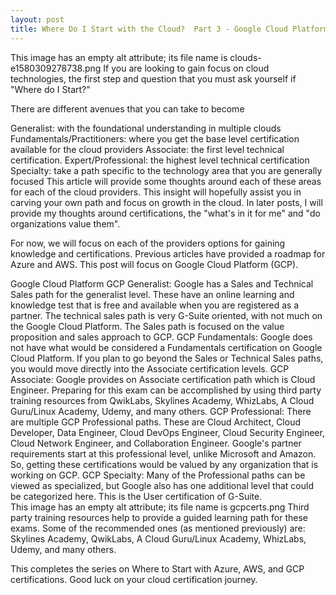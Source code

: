 ```yaml
---
layout: post
title: Where Do I Start with the Cloud?  Part 3 - Google Cloud Platform
---
```


This image has an empty alt attribute; its file name is clouds-e1580309278738.png
If you are looking to gain focus on cloud technologies, the first step and question that you must ask yourself if "Where do I Start?" 

There are different avenues that you can take to become 

Generalist: with the foundational understanding in multiple clouds
Fundamentals/Practitioners: where you get the base level certification available for the cloud providers
Associate: the first level technical certification.
Expert/Professional: the highest level technical certification
Specialty: take a path specific to the technology area that you are generally focused
This article will provide some thoughts around each of these areas for each of the cloud providers.  This insight will hopefully assist you in carving your own path and focus on growth in the cloud.  In later posts, I will provide my thoughts around certifications, the "what's in it for me" and "do organizations value them".

For now, we will focus on each of the providers options for gaining knowledge and certifications.  Previous articles have provided a roadmap for Azure and AWS.  This post will focus on Google Cloud Platform (GCP).

Google Cloud Platform
GCP Generalist:  Google has a Sales and Technical Sales path for the generalist level.  These have an online learning and knowledge test that is free and available when you are registered as a partner.  The technical sales path is very G-Suite oriented, with not much on the Google Cloud Platform.  The Sales path is focused on the value proposition and sales approach to GCP.
GCP Fundamentals: Google does not have what would be considered a Fundamentals certification on Google Cloud Platform.  If you plan to go beyond the Sales or Technical Sales paths, you would move directly into the Associate certification levels.
GCP Associate:  Google provides on Associate certification path which is Cloud Engineer.  Preparing for this exam can be accomplished by using third party training resources from QwikLabs, Skylines Academy, WhizLabs, A Cloud Guru/Linux Academy, Udemy, and many others.
GCP Professional: There are multiple GCP Professional paths.  These are Cloud Architect, Cloud Developer, Data Engineer, Cloud DevOps Engineer, Cloud Security Engineer, Cloud Network Engineer, and Collaboration Engineer.  Google's partner requirements start at this professional level, unlike Microsoft and Amazon.  So, getting these certifications would be valued by any organization that is working on GCP.
GCP Specialty: Many of the Professional paths can be viewed as specialized, but Google also has one additional level that could be categorized here.  This is the User certification of G-Suite.  
This image has an empty alt attribute; its file name is gcpcerts.png
Third party training resources help to provide a guided learning path for these exams.  Some of the recommended ones (as mentioned previously) are:  Skylines Academy, QwikLabs, A Cloud Guru/Linux Academy, WhizLabs, Udemy, and many others.

This completes the series on Where to Start with Azure, AWS, and GCP certifications.  Good luck on your cloud certification journey.

﻿